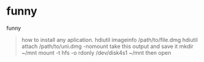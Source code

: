 # funny
funny
>how to install any aplication.
>hdiutil imageinfo /path/to/file.dmg
>hdiutil attach /path/to/uni.dmg -nomount
>take this output and save it
>mkdir ~/mnt
>mount -t hfs -o rdonly /dev/disk4s1 ~/mnt
>then open
